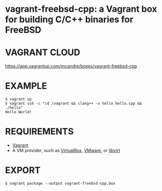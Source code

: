 # vagrant-freebsd-cpp: a Vagrant box for building C/C++ binaries for FreeBSD

# VAGRANT CLOUD

https://app.vagrantup.com/mcandre/boxes/vagrant-freebsd-cpp

# EXAMPLE

```console
$ vagrant up
$ vagrant ssh -c "cd /vagrant && clang++ -o hello hello.cpp && ./hello"
Hello World!
```

# REQUIREMENTS

* [Vagrant](https://www.vagrantup.com)
* A VM provider, such as [VirtualBox](https://www.virtualbox.org), [VMware](https://www.vmware.com), or [libvirt](https://libvirt.org)

# EXPORT

```console
$ vagrant package --output vagrant-freebsd-cpp.box
```
